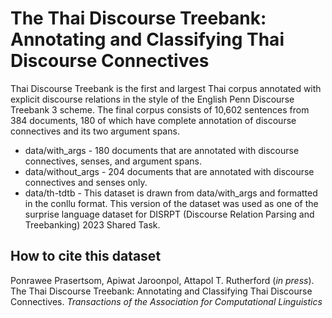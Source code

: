 # The Thai Discourse Treebank: Annotating and Classifying Thai Discourse Connectives
Thai Discourse Treebank is the first and largest Thai corpus annotated with explicit discourse relations in the style of the English Penn Discourse Treebank 3 scheme. The final corpus consists of 10,602 sentences from 384 documents, 180 of which have complete annotation of discourse connectives and its two argument spans. 

- data/with_args - 180 documents that are annotated with discourse connectives, senses, and argument spans.
- data/without_args - 204 documents that are annotated with discourse connectives and senses only.
- data/th-tdtb - This dataset is drawn from data/with_args and formatted in the conllu format. This version of the dataset was used as one of the surprise language dataset for DISRPT (Discourse Relation Parsing and Treebanking) 2023 Shared Task. 

## How to cite this dataset

Ponrawee Prasertsom, Apiwat Jaroonpol, Attapol T. Rutherford (*in press*). The Thai Discourse Treebank: Annotating and Classifying Thai Discourse Connectives. *Transactions of the Association for Computational Linguistics*